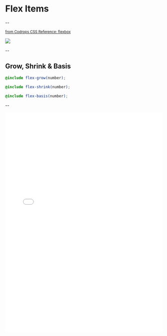 # Flex Items

--

<small><a href="http://tympanus.net/codrops/css_reference/flexbox">from Codrops CSS Reference: flexbox</a></small>

![](http://codropspz.tympanus.netdna-cdn.com/codrops/wp-content/uploads/2014/10/order-illustration.jpg)

--

## Grow, Shrink &amp; Basis

```scss
@include flex-grow(number);

@include flex-shrink(number);

@include flex-basis(number);
```

--

<iframe height='700'
  scrolling='no'
  src='//codepen.io/winkerVSbecks/embed/LVNjaB/?height=700&theme-id=15009&default-tab=result'
  frameborder='no'
  allowtransparency='true'
  allowfullscreen='true'
  style='width: 100%;'></iframe>
